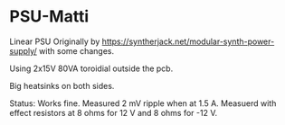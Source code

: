 # PSU-Matti
 Linear PSU
Originally by https://syntherjack.net/modular-synth-power-supply/ with some changes.

Using 2x15V 80VA toroidial outside the pcb.

Big heatsinks on both sides.

Status: Works fine. Measured 2 mV ripple when at 1.5 A. Measuerd with effect resistors at 8 ohms for 12 V and 8 ohms for -12 V.


